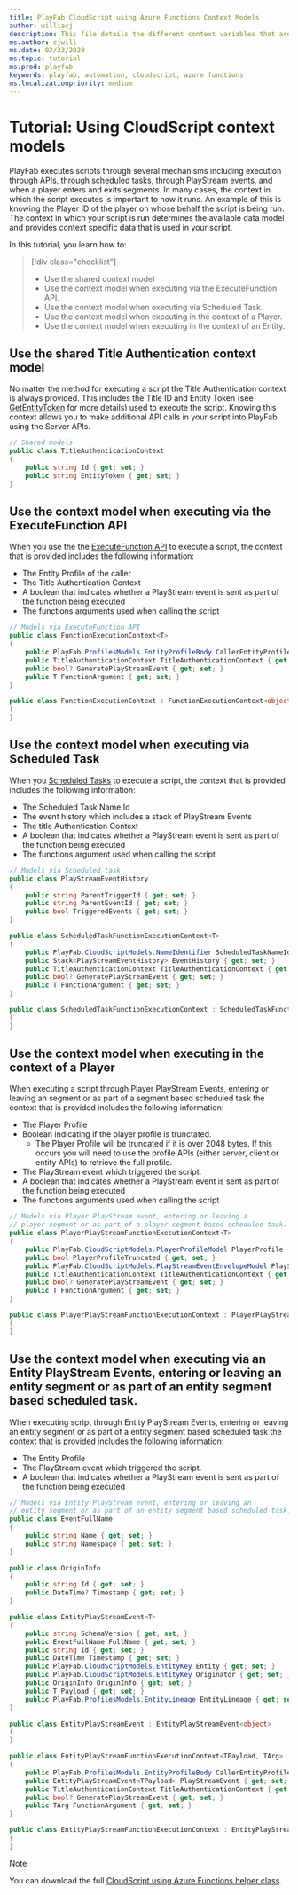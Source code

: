```yaml
---
title: PlayFab CloudScript using Azure Functions Context Models
author: williacj
description: This file details the different context variables that are available in PlayFab CloudScript using Azure Functions
ms.author: cjwill
ms.date: 02/23/2020
ms.topic: tutorial
ms.prod: playfab
keywords: playfab, automation, cloudscript, azure functions
ms.localizationpriority: medium
---
```

  
# Tutorial: Using CloudScript context models
PlayFab executes scripts through several mechanisms including execution through APIs, through scheduled tasks, through PlayStream events, and when a player enters and exits segments. In many cases, the context in which the script executes is important to how it runs. An example of this is knowing the Player ID of the player on whose behalf the script is being run. The context in which your script is run determines the available data model and provides context specific data that is used in your script.

In this tutorial, you learn how to:

> [!div class="checklist"]
> * Use the shared context model
> * Use the context model when executing via the ExecuteFunction API.
> * Use the context model when executing via Scheduled Task.
> * Use the context model when executing in the context of a Player.
> * Use the context model when executing in the context of an Entity.

## Use the shared Title Authentication context model
No matter the method for executing a script the Title Authentication context is always provided.  This includes the Title ID and Entity Token (see [GetEntityToken](https://docs.microsoft.com/rest/api/playfab/authentication/authentication/getentitytoken?view=playfab-rest) for more details) used to execute the script.  Knowing this context allows you to make additional API calls in your script into PlayFab using the Server APIs.

```C#
// Shared models
public class TitleAuthenticationContext
{
    public string Id { get; set; }
    public string EntityToken { get; set; }
}
```

## Use the context model when executing via the ExecuteFunction API
When you use the the [ExecuteFunction API](https://docs.microsoft.com/rest/api/playfab/cloudscript/server-side-cloud-script/executefunction?view=playfab-rest) to execute a script, the context that is provided includes the following information:
* The Entity Profile of the caller
* The Title Authentication Context
* A boolean that indicates whether a PlayStream event is sent as part of the function being executed
* The functions arguments used when calling the script

```C#
// Models via ExecuteFunction API
public class FunctionExecutionContext<T>
{
    public PlayFab.ProfilesModels.EntityProfileBody CallerEntityProfile { get; set; }
    public TitleAuthenticationContext TitleAuthenticationContext { get; set; }
    public bool? GeneratePlayStreamEvent { get; set; }
    public T FunctionArgument { get; set; }
}

public class FunctionExecutionContext : FunctionExecutionContext<object>
{
}
```

## Use the context model when executing via Scheduled Task
When you [Scheduled Tasks](https://docs.microsoft.com/gaming/playfab/features/automation/scheduled-tasks/) to execute a script, the context that is provided includes the following information:
* The Scheduled Task Name Id
* The event history which includes a stack of PlayStream Events
* The title Authentication Context
* A boolean that indicates whether a PlayStream event is sent as part of the function being executed
* The functions argument used when calling the script

```C#
// Models via Scheduled task
public class PlayStreamEventHistory
{
    public string ParentTriggerId { get; set; }
    public string ParentEventId { get; set; }
    public bool TriggeredEvents { get; set; }
}

public class ScheduledTaskFunctionExecutionContext<T>
{
    public PlayFab.CloudScriptModels.NameIdentifier ScheduledTaskNameId { get; set; }
    public Stack<PlayStreamEventHistory> EventHistory { get; set; }
    public TitleAuthenticationContext TitleAuthenticationContext { get; set; }
    public bool? GeneratePlayStreamEvent { get; set; }
    public T FunctionArgument { get; set; }
}

public class ScheduledTaskFunctionExecutionContext : ScheduledTaskFunctionExecutionContext<object>
{
}
```

## Use the context model when executing in the context of a Player 
When executing a script through Player PlayStream Events, entering or leaving an segment or as part of a segment based scheduled task the context that is provided includes the following information:
* The Player Profile
* Boolean indicating if the player profile is trunctated.  
   * The Player Profile will be truncated if it is over 2048 bytes.  If this occurs you will need to use the profile APIs (either server, client or entity APIs) to retrieve the full profile.
* The PlayStream event which triggered the script.
* A boolean that indicates whether a PlayStream event is sent as part of the function being executed
* The functions arguments used when calling the script

```C#
// Models via Player PlayStream event, entering or leaving a 
// player segment or as part of a player segment based scheduled task.
public class PlayerPlayStreamFunctionExecutionContext<T>
{
    public PlayFab.CloudScriptModels.PlayerProfileModel PlayerProfile { get; set; }
    public bool PlayerProfileTruncated { get; set; }
    public PlayFab.CloudScriptModels.PlayStreamEventEnvelopeModel PlayStreamEventEnvelope { get; set; }
    public TitleAuthenticationContext TitleAuthenticationContext { get; set; }
    public bool? GeneratePlayStreamEvent { get; set; }
    public T FunctionArgument { get; set; }
}

public class PlayerPlayStreamFunctionExecutionContext : PlayerPlayStreamFunctionExecutionContext<object>
{
}
```

## Use the context model when executing via an Entity PlayStream Events, entering or leaving an entity segment or as part of an entity segment based scheduled task.
When executing script through Entity PlayStream Events, entering or leaving an entity segment or as part of a entity segment based scheduled task the context that is provided includes the following information:
* The Entity Profile
* The PlayStream event which triggered the script.
* A boolean that indicates whether a PlayStream event is sent as part of the function being executed

```C#
// Models via Entity PlayStream event, entering or leaving an 
// entity segment or as part of an entity segment based scheduled task.
public class EventFullName
{
    public string Name { get; set; }
    public string Namespace { get; set; }
}

public class OriginInfo
{
    public string Id { get; set; }
    public DateTime? Timestamp { get; set; }
}

public class EntityPlayStreamEvent<T>
{
    public string SchemaVersion { get; set; }
    public EventFullName FullName { get; set; }
    public string Id { get; set; }
    public DateTime Timestamp { get; set; }
    public PlayFab.CloudScriptModels.EntityKey Entity { get; set; }
    public PlayFab.CloudScriptModels.EntityKey Originator { get; set; }
    public OriginInfo OriginInfo { get; set; }
    public T Payload { get; set; }
    public PlayFab.ProfilesModels.EntityLineage EntityLineage { get; set; }
}

public class EntityPlayStreamEvent : EntityPlayStreamEvent<object>
{
}

public class EntityPlayStreamFunctionExecutionContext<TPayload, TArg>
{
    public PlayFab.ProfilesModels.EntityProfileBody CallerEntityProfile { get; set; }
    public EntityPlayStreamEvent<TPayload> PlayStreamEvent { get; set; }
    public TitleAuthenticationContext TitleAuthenticationContext { get; set; }
    public bool? GeneratePlayStreamEvent { get; set; }
    public TArg FunctionArgument { get; set; }
}

public class EntityPlayStreamFunctionExecutionContext : EntityPlayStreamFunctionExecutionContext<object, object>
{
}
```

> [!NOTE]
> You can download the full [CloudScript using Azure Functions helper class](https://github.com/PlayFab/PlayFab-Samples/blob/master/Samples/CSharp/AzureFunctions/CS2AFHelperClasses.cs).
